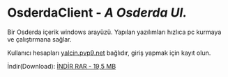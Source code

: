 # OsderdaClient - *A Osderda UI.*

Bir Osderda içerik windows arayüzü.  Yapılan yazılımları hızlıca pc kurmaya ve
çalıştırmana sağlar.

Kullanıcı hesapları [yalcin.pvp9.net](https://yalcin.pvp9.net) bağlıdır, giriş yapmak için kayıt olun.

İndir(Download): [İNDİR RAR - 19,5 MB](https://github.com/Osderda/osderdaClient/blob/main/OsderdaClient.rar?raw=true)
